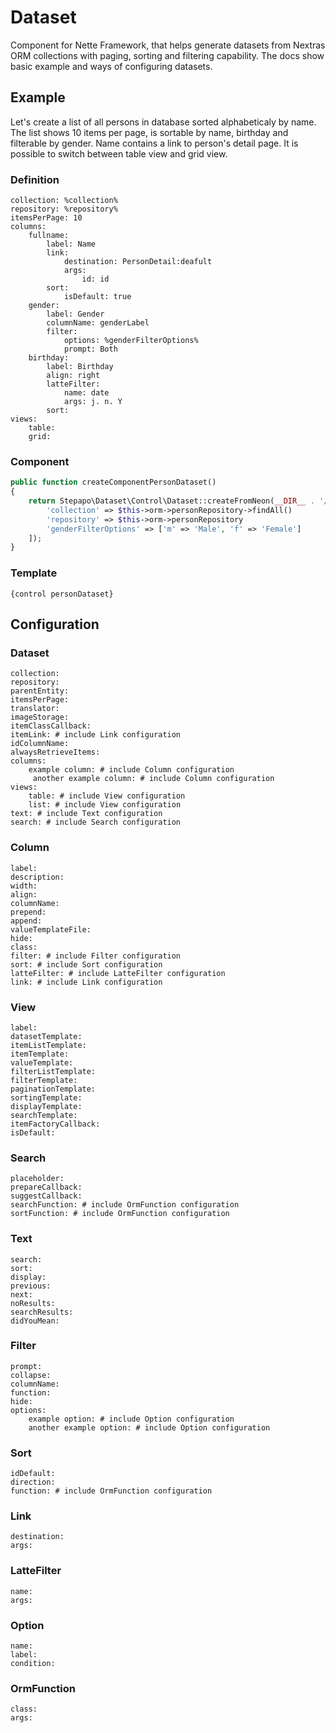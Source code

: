 # Dataset

Component for Nette Framework, that helps generate datasets from Nextras ORM collections with paging, sorting and filtering capability. The docs show basic example and ways of configuring datasets.

## Example

Let's create a list of all persons in database sorted alphabeticaly by name. The list shows 10 items per page, is sortable by name, birthday and filterable by gender. Name contains a link to person's detail page. It is possible to switch between table view and grid view.

### Definition

```neon
collection: %collection%
repository: %repository%
itemsPerPage: 10
columns:
    fullname:
        label: Name
        link:
            destination: PersonDetail:deafult
            args:
                id: id
        sort:
            isDefault: true
    gender:
        label: Gender
        columnName: genderLabel
        filter:
            options: %genderFilterOptions%
            prompt: Both        
    birthday:
        label: Birthday
        align: right
        latteFilter:
            name: date
            args: j. n. Y
        sort:
views:
    table:
    grid:
```

### Component

```php
public function createComponentPersonDataset()
{
    return Stepapo\Dataset\Control\Dataset::createFromNeon(__DIR__ . '/personDataset.neon', [
        'collection' => $this->orm->personRepository->findAll()
        'repository' => $this->orm->personRepository
        'genderFilterOptions' => ['m' => 'Male', 'f' => 'Female']
    ]);
}
```

### Template

```latte
{control personDataset}
```

## Configuration

### Dataset

```neon
collection:
repository:
parentEntity:
itemsPerPage:
translator:
imageStorage:
itemClassCallback:
itemLink: # include Link configuration
idColumnName:
alwaysRetrieveItems:
columns:
    example column: # include Column configuration
     another example column: # include Column configuration
views:
    table: # include View configuration
    list: # include View configuration
text: # include Text configuration
search: # include Search configuration
```

### Column

```neon
label:
description:
width:
align:
columnName:
prepend:
append:
valueTemplateFile:
hide:
class:
filter: # include Filter configuration
sort: # include Sort configuration
latteFilter: # include LatteFilter configuration
link: # include Link configuration
```

### View

```neon
label:
datasetTemplate:
itemListTemplate:
itemTemplate:
valueTemplate:
filterListTemplate:
filterTemplate:
paginationTemplate:
sortingTemplate:
displayTemplate:
searchTemplate:
itemFactoryCallback:
isDefault:
```

### Search

```neon
placeholder:
prepareCallback:
suggestCallback:
searchFunction: # include OrmFunction configuration
sortFunction: # include OrmFunction configuration 
```

### Text

```neon
search:
sort:
display:
previous:
next:
noResults:
searchResults:
didYouMean:
```

### Filter

```neon
prompt:
collapse:
columnName:
function:
hide:
options:
    example option: # include Option configuration
    another example option: # include Option configuration
```

### Sort

```neon
idDefault:
direction:
function: # include OrmFunction configuration
```

### Link

```neon
destination:
args:
```

### LatteFilter

```neon
name:
args:
```

### Option

```neon
name:
label:
condition:
```

### OrmFunction

```neon
class:
args:
```
